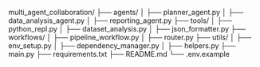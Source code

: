 multi_agent_collaboration/
├── agents/
│   ├── planner_agent.py
│   ├── data_analysis_agent.py
│   ├── reporting_agent.py
├── tools/
│   ├── python_repl.py
│   ├── dataset_analysis.py
│   ├── json_formatter.py
├── workflows/
│   ├── pipeline_workflow.py
│   ├── router.py
├── utils/
│   ├── env_setup.py
│   ├── dependency_manager.py
│   ├── helpers.py
├── main.py
├── requirements.txt
├── README.md
└── .env.example
